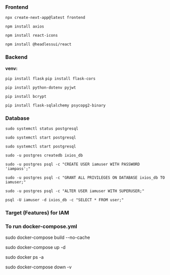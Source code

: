 ### Frontend
`npx create-next-app@latest frontend`

`npm install axios`

`npm install react-icons`

`npm install @headlessui/react`

### Backend
__venv:__

`pip install flask`
`pip install flask-cors`

`pip install python-dotenv pyjwt`

`pip install bcrypt`

`pip install flask-sqlalchemy psycopg2-binary`


### Database

`sudo systemctl status postgresql`

`sudo systemctl start postgresql`

`sudo systemctl start postgresql`

`sudo -u postgres createdb ixios_db`

`sudo -u postgres psql -c "CREATE USER iamuser WITH PASSWORD 'iampass';"`

`sudo -u postgres psql -c "GRANT ALL PRIVILEGES ON DATABASE ixios_db TO iamuser;"`

`sudo -u postgres psql -c "ALTER USER iamuser WITH SUPERUSER;"`

`psql -U iamuser -d ixios_db -c "SELECT * FROM user;"`



### Target (Features) for IAM

### To run docker-compose.yml

sudo docker-compose build --no-cache

sudo docker-compose up -d

sudo docker ps -a

sudo docker-compose down -v
